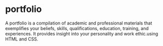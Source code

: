 # portfolio
A portfolio is a compilation of academic and professional materials that exemplifies your beliefs, skills, qualifications, education, training, and experiences. It provides insight into your personality and work ethic.using HTML and CSS.
